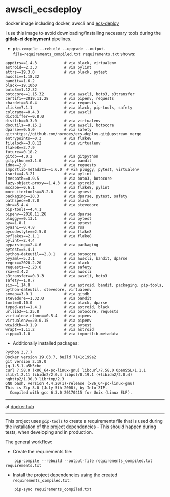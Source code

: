 # awscli_ecsdeploy
docker image including docker, awscli and [ecs-deploy](https://github.com/fabfuel/ecs-deploy/releases)

I use this image to avoid downloading/installing necessary tools during the **gitlab-ci deployment** pipelines.

* `pip-compile --rebuild --upgrade --output-file=requirements_compiled.txt requirements.txt` shows:
```
appdirs==1.4.3            # via black, virtualenv
astroid==2.3.3            # via pylint
attrs==19.3.0             # via black, pytest
awscli==1.18.32
bandit==1.6.2
black==19.10b0
boto3==1.12.32
botocore==1.15.32         # via awscli, boto3, s3transfer
certifi==2019.11.28       # via pipenv, requests
chardet==3.0.4            # via requests
click==7.1.1              # via black, pip-tools, safety
colorama==0.4.3           # via awscli
dictdiffer==0.8.0
distlib==0.3.0            # via virtualenv
docutils==0.15.2          # via awscli, botocore
dparse==0.5.0             # via safety
git+https://github.com/normoes/ecs-deploy.git@upstream_merge
entrypoints==0.3          # via flake8
filelock==3.0.12          # via virtualenv
flake8==3.7.9
future==0.18.2
gitdb==4.0.2              # via gitpython
gitpython==3.1.0          # via bandit
idna==2.9                 # via requests
importlib-metadata==1.6.0  # via pluggy, pytest, virtualenv
isort==4.3.21             # via pylint
jmespath==0.9.5           # via boto3, botocore
lazy-object-proxy==1.4.3  # via astroid
mccabe==0.6.1             # via flake8, pylint
more-itertools==8.2.0     # via pytest
packaging==20.3           # via dparse, pytest, safety
pathspec==0.7.0           # via black
pbr==5.4.4                # via stevedore
pip-tools==4.4.1
pipenv==2018.11.26        # via dparse
pluggy==0.13.1            # via pytest
py==1.8.1                 # via pytest
pyasn1==0.4.8             # via rsa
pycodestyle==2.5.0        # via flake8
pyflakes==2.1.1           # via flake8
pylint==2.4.4
pyparsing==2.4.6          # via packaging
pytest==5.4.1
python-dateutil==2.8.1    # via botocore
pyyaml==5.3.1             # via awscli, bandit, dparse
regex==2020.2.20          # via black
requests==2.23.0          # via safety
rsa==3.4.2                # via awscli
s3transfer==0.3.3         # via awscli, boto3
safety==1.8.7
six==1.14.0               # via astroid, bandit, packaging, pip-tools, python-dateutil, stevedore, virtualenv
smmap==3.0.1              # via gitdb
stevedore==1.32.0         # via bandit
toml==0.10.0              # via black, dparse
typed-ast==1.4.1          # via astroid, black
urllib3==1.25.8           # via botocore, requests
virtualenv-clone==0.5.4   # via pipenv
virtualenv==20.0.15       # via pipenv
wcwidth==0.1.9            # via pytest
wrapt==1.11.2             # via astroid
zipp==3.1.0               # via importlib-metadata
```

* Additionally installed packages:
```
Python 3.7.7
Docker version 19.03.7, build 7141c199a2
git version 2.18.0
jq-1.5-1-a5b5cbe
curl 7.58.0 (x86_64-pc-linux-gnu) libcurl/7.58.0 OpenSSL/1.1.1 zlib/1.2.11 libidn2/2.0.4 libpsl/0.19.1 (+libidn2/2.0.4) nghttp2/1.30.0 librtmp/2.3
GNU bash, version 4.4.20(1)-release (x86_64-pc-linux-gnu)
This is Zip 3.0 (July 5th 2008), by Info-ZIP.
  Compiled with gcc 6.3.0 20170415 for Unix (Linux ELF).
```

---

at [docker hub](https://hub.docker.com/r/normoes/awscli_ecsdeploy/)

---

This project uses `pip-tools` to create a requirements file that is used during the installation of the project dependencies - This should happen during tests, when developing and in production.

The general workflow:
* Create the requirements file:
```
    pip-compile --rebuild --output-file requirements_compiled.txt requirements.txt
```
* Install the project dependencies using the created `requirements_compiled.txt`:
```
    pip-sync requirements_compiled.txt
```

